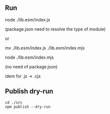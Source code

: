## Run

node ./lib.esm/index.js

(package.json need to resolve the type of module)

or

mv ./lib.esm/index.js ./lib.esm/index.mjs

node ./lib.esm/index.mjs

(no need of package.json)

idem for .js -> .cjs

## Publish dry-run

```
cd ./src
npm publish --dry-run
```
